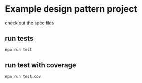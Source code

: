 # Example design pattern project

check out the spec files

## run tests

```bash
npm run test
```

## run test with coverage

```bash
npm run test:cov
```
